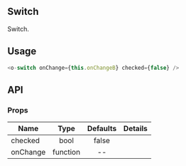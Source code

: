 ## Switch  

Switch.

## Usage

```js
<o-switch onChange={this.onChangeB} checked={false} />
```

## API

### Props

|  **Name**  | **Type**        | **Defaults**  | **Details**  |
| ------------- |:-------------:|:-----:|:-------------:|
| checked  | bool|  false     |           |
| onChange  | function|  --     |           |